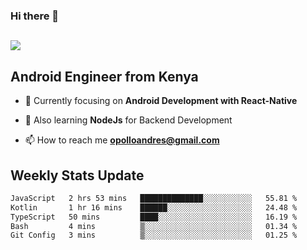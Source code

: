 ### Hi there 👋
<h2 align="left"><img src="https://readme-typing-svg.herokuapp.com?color=000000&lines=I'm+Andrew+Opollo😊;Welcome+to+my+Github😜"> </h2>

## Android Engineer from Kenya


- 🌱 Currently focusing on **Android Development with React-Native**

- 🔭 Also learning **NodeJs** for Backend Development

- 📫 How to reach me **opolloandres@gmail.com**


## Weekly Stats Update
<!--START_SECTION:waka-->

```txt
JavaScript   2 hrs 53 mins   ██████████████░░░░░░░░░░░   55.81 %
Kotlin       1 hr 16 mins    ██████░░░░░░░░░░░░░░░░░░░   24.48 %
TypeScript   50 mins         ████░░░░░░░░░░░░░░░░░░░░░   16.19 %
Bash         4 mins          ▒░░░░░░░░░░░░░░░░░░░░░░░░   01.34 %
Git Config   3 mins          ▒░░░░░░░░░░░░░░░░░░░░░░░░   01.25 %
```

<!--END_SECTION:waka-->



